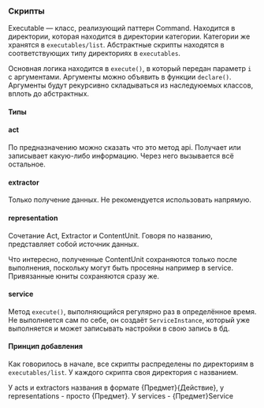### Скрипты

Executable — класс, реализующий паттерн Command. Находится в директории, которая находится в директории категории. Категории же хранятся в `executables/list`. Абстрактные скрипты находятся в соответствующих типу директориях в `executables`.

Основная логика находится в `execute()`, в который передан параметр `i` с аргументами. Аргументы можно объявить в функции `declare()`. Аргументы будут рекурсивно складываться из наследуюемых классов, вплоть до абстрактных.

#### Типы

#### act

По предназначению можно сказать что это метод api. Получает или записывает какую-либо информацию. Через него вызывается всё остальное.

#### extractor

Только получение данных. Не рекомендуется использовать напрямую.

#### representation

Сочетание Act, Extractor и ContentUnit. Говоря по названию, представляет собой источник данных.

Что интересно, полученные ContentUnit сохраняются только после выполнения, поскольку могут быть просеяны например в service. Привязанные юниты сохраняются сразу же.

#### service

Метод `execute()`, выполняющийся регулярно раз в определённое время. Не выполняется сам по себе, он создаёт `ServiceInstance`, который уже выполняется и может записывать настройки в свою запись в бд.

#### Принцип добавления

Как говорилось в начале, все скрипты распределены по директориям в `executables/list`. У каждого скрипта своя директория с названием.

У acts и extractors названия в формате {Предмет}{Действие}, у representations - просто {Предмет}. У services - {Предмет}Service

